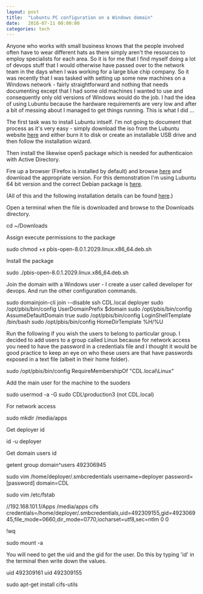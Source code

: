 ```yaml
---
layout: post
title:  "Lubuntu PC configuration on a Windows domain"
date:   2016-07-11 00:00:00
categories: tech
---
```


Anyone who works with small business knows that the people involved often have to wear different hats as there simply aren't the resources to employ specialists for each area. So it is for me that I find myself doing a lot of devops stuff that I would otherwise have passed over to the network team in the days when I was working for a large blue chip company. So it was recently that I was tasked with setting up some new machines on a Windows network - fairly straightforward and nothing that needs documenting except that I had some old machines I wanted to use and consequently only old versions of Windows would do the job. I had the idea of using Lubuntu because the hardware requirements are very low and after a bit of messing about I managed to get things running. This is what I did ...

The first task was to install Lubuntu intself. I'm not going to document that process as it's very easy - simply download the iso from the Lubuntu website [here](lubuntu.net) and either burn it to disk or create an installable USB drive and then follow the installation wizard.

Then install the likewise open5 package which is needed for authenticaion with Active Directory.


Fire up a browser (Firefox is installed by default) and browse [here](http://download1.beyondtrust.com/Technical-Support/Downloads/PowerBroker-Identity-Services-Open-Edition/?Pass=True) and download the appropriate version. For this demonstration I'm using Lubuntu 64 bit version and the correct Debian package is [here](http://download.beyondtrust.com/PBISO/8.3/pbis-open-8.3.0.3287.linux.x86_64.deb.sh).

(All of this and the following installation details can be found [here](https://community.spiceworks.com/how_to/80336-join-ubuntu-14-04lts-to-a-windows-domain-using-pbis-open).)

Open a terminal when the file is downloaded and browse to the Downloads directory.

cd ~/Downloads

Assign execute permissions to the package

sudo chmod +x pbis-open-8.0.1.2029.linux.x86_64.deb.sh

Install the package

sudo ./pbis-open-8.0.1.2029.linux.x86_64.deb.sh

Join the domain with a Windows user - I create a user called developer for devops. And run the other configuration commands.

sudo domainjoin-cli join --disable ssh CDL.local deployer
sudo /opt/pbis/bin/config UserDomainPrefix $domain 
sudo /opt/pbis/bin/config AssumeDefaultDomain true 
sudo /opt/pbis/bin/config LoginShellTemplate /bin/bash 
sudo /opt/pbis/bin/config HomeDirTemplate %H/%U 


Run the following if you wish the users to belong to particular group. I decided to add users to a group called Linux because for network access you need to have the password in a credentials file and I thought it would be good practice to keep an eye on who these users are that have passwords exposed in a text file (albeit in their home folder).

sudo /opt/pbis/bin/config RequireMembershipOf "CDL.local\\Linux"



Add the main user for the machine to the suoders

sudo usermod -a -G sudo CDL\\production3 (not CDL.local)

For network access

sudo mkdir /media/apps

Get deployer id

id -u deployer


Get domain users id

getent group domain^users
492306945

sudo vim /home/deployer/.smbcredentials
username=deployer
password=[password]
domain=CDL

sudo vim /etc/fstab

//192.168.101.1/Apps /media/apps cifs credentials=/home/deployer/.smbcredentials,uid=492309155,gid=492306945,file_mode=0660,dir_mode=0770,iocharset=utf8,sec=ntlm 0 0

!wq

sudo mount -a



You will need to get the uid and the gid for the user. Do this by typing 'id' in the terminal then write down the values.

uid 492309161
uid 492309155


sudo apt-get install cifs-utils